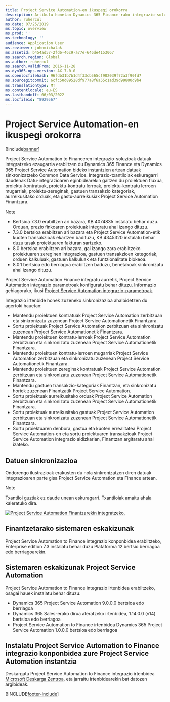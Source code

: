 ```yaml
---
title: Project Service Automation-en ikuspegi orokorra
description: Artikulu honetan Dynamics 365 Finance-rako integrazio-soluzioari Dynamics 365 Project Service Automation buruzko informazioa ematen da.
author: ruhercul
ms.date: 07/25/2019
ms.topic: overview
ms.prod: ''
ms.technology: ''
audience: Application User
ms.reviewer: johnmichalak
ms.assetid: b454ad57-2fd6-46c9-a77e-646de4153067
ms.search.region: Global
ms.author: ruhercul
ms.search.validFrom: 2016-11-28
ms.dyn365.ops.version: AX 7.0.0
ms.openlocfilehash: 96fdb31b7b1d4f33cb565cf902039f72a3f90fd7
ms.sourcegitcommit: 6cfc50d89528df977a8f6a55c1ad39d99800d9b4
ms.translationtype: MT
ms.contentlocale: eu-ES
ms.lasthandoff: 06/03/2022
ms.locfileid: "8929567"
---
```

# <a name="project-service-automation-overview"></a>Project Service Automation-en ikuspegi orokorra

[!include[banner](../includes/banner.md)]


Project Service Automation to Financeren integrazio-soluzioak datuak integratzeko ezaugarria erabiltzen du Dynamics 365 Finance eta Dynamics 365 Project Service Automation bideko instantzien artean datuak sinkronizatzeko Common Data Service. Integrazio-txantiloiak eskuragarri daudenak Datu-integrazioaren eginbidearekin gaitzen du proiektuen fluxua, proiektu-kontratuak, proiektu-kontratu lerroak, proiektu-kontratu lerroen mugarriak, proiektu-zereginak, gastuen transakzio kategoriak, aurreikusitako orduak, eta gastu-aurreikusiak Project Service Automation Finantzara.

> [!NOTE]
> - Bertsioa 7.3.0 erabiltzen ari bazara, KB 4074835 instalatu behar duzu. Orduan, prezio finkoaren proiektuak integratu ahal izango dituzu.
> - 7.3.0 bertsioa erabiltzen ari bazara eta Project Service Automation-etik kuoten transakzioak ekartzen badituzu, KB 4345320 instalatu behar duzu tasak proiektuaren fakturan sartzeko.
> - 8.0 bertsioa erabiltzen ari bazara, gai izango zara erabiltzeko proiektuaren zereginen integrazioa, gastuen transakzioen kategoriak, orduen kalkuluak, gastuen kalkuluak eta funtzionalitate blokeoa.
> - 8.0.1 bertsioa edo berriagoa erabiltzen baduzu, benetakoak sinkronizatu ahal izango dituzu.

Project Service Automation Finance integratu aurretik, Project Service Automation integrazio parametroak konfiguratu behar dituzu. Informazio gehiagorako, ikusi [Project Service Automation integrazio-parametroak](PSA-parameters.md).

Integrazio irtenbide honek zuzeneko sinkronizazioa ahalbidetzen du agertoki hauetan:

- Mantendu proiektuen kontratuak Project Service Automation zerbitzuan eta sinkronizatu zuzenean Project Service Automationetik Finantzara.
- Sortu proiektuak Project Service Automation zerbitzuan eta sinkronizatu zuzenean Project Service Automationetik Finantzara.
- Mantendu proiektuen kontratu-lerroak Project Service Automation zerbitzuan eta sinkronizatu zuzenean Project Service Automationetik Finantzara.
- Mantendu proiektuen kontratu-lerroen mugarriak Project Service Automation zerbitzuan eta sinkronizatu zuzenean Project Service Automationetik Finantzara.
- Mantendu proiektuen zereginak kontratuak Project Service Automation zerbitzuan eta sinkronizatu zuzenean Project Service Automationetik Finantzara.
- Mantendu gastuen transakzio-kategoriak Finantzan, eta sinkronizatu horiek zuzenean Finantzatik Project Service Automation.
- Sortu proiektuak aurreikusitako orduak Project Service Automation zerbitzuan eta sinkronizatu zuzenean Project Service Automationetik Finantzara.
- Sortu proiektuak aurreikusitako gastuak Project Service Automation zerbitzuan eta sinkronizatu zuzenean Project Service Automationetik Finantzara.
- Sortu proiektuaren denbora, gastua eta kuoten errealitatea Project Service Automation-en eta sortu proiektuaren transakzioak Project Service Automation integrazio aldizkarian, Finantzan argitaratu ahal izateko.

## <a name="data-synchronization"></a>Datuen sinkronizazioa

Ondorengo ilustrazioak erakusten du nola sinkronizatzen diren datuak integrazioaren parte gisa Project Service Automation eta Finance artean.

> [!NOTE]
> Txantiloi guztiak ez daude unean eskuragarri. Txantiloiak amaitu ahala kaleratuko dira.

[![Project Service Automation Finantzarekin integratzeko.](./media/PSA-integration.png)](./media/PSA-integration.png)

## <a name="system-requirements-for-finance"></a>Finantzetarako sistemaren eskakizunak

Project Service Automation to Finance integrazio konponbidea erabiltzeko, Enterprise edition 7.3 instalatu behar duzu Plataforma 12 bertsio berriagoa edo berriagoarekin.

## <a name="system-requirements-for-project-service-automation"></a>Sistemaren eskakizunak Project Service Automation

Project Service Automation to Finance integrazio irtenbidea erabiltzeko, osagai hauek instalatu behar dituzu:

- Dynamics 365 Project Service Automation 9.0.0.0 bertsioa edo berriagoa
- Dynamics 365 Sales-erako dirua ateratzeko irtenbidea, 1.14.0.0 (v14) bertsioa edo berriagoa
- Project Service Automation to Finance irtenbidea Dynamics 365 Project Service Automation 1.0.0.0 bertsioa edo berriagoa

## <a name="install-the-project-service-automation-to-finance-integration-solution-in-your-project-service-automation-instance"></a>Instalatu Project Service Automation to Finance integrazio konponbidea zure Project Service Automation instantzia

Deskargatu Project Service Automation to Finance integrazio irtenbidea [Microsoft Deskarga Zentroa](https://www.microsoft.com/download/details.aspx?id=57016), eta jarraitu irtenbidearekin bat datozen argibideak.


[!INCLUDE[footer-include](../includes/footer-banner.md)]
